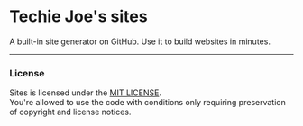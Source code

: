 # Techie Joe's sites
A built-in site generator on GitHub. Use it to build websites in minutes.

---

### License
Sites is licensed under the [MIT LICENSE](//github.com/techie-joe/sites/blob/main/LICENSE).  
You're allowed to use the code with conditions only requiring preservation of copyright and license notices.
